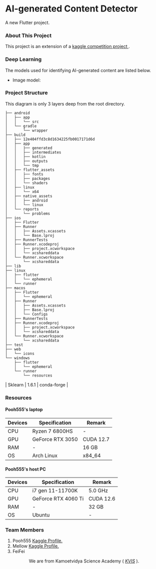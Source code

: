 # AI-generated Content Detector

A new Flutter project.

### About This Project
This project is an extension of a 
<a href="https://github.com/Pooh555/AI-vs-human-generated-image" target="_blank">kaggle competition project
</a>.

### Deep Learning
The models used for identifying AI-generated content are listed below.
- Image model: <a href="https://github.com/Pooh555/AI-vs-human-generated-image" target="_blank">
</a>

### Project Structure
This diagram is only 3 layers deep from the root directory.
```
├── android
│   ├── app
│   │   └── src
│   └── gradle
│       └── wrapper
├── build
│   ├── 12e404ffd3c8d1634225fb0017171d6d
│   ├── app
│   │   ├── generated
│   │   ├── intermediates
│   │   ├── kotlin
│   │   ├── outputs
│   │   └── tmp
│   ├── flutter_assets
│   │   ├── fonts
│   │   ├── packages
│   │   └── shaders
│   ├── linux
│   │   └── x64
│   ├── native_assets
│   │   ├── android
│   │   └── linux
│   └── reports
│       └── problems
├── ios
│   ├── Flutter
│   ├── Runner
│   │   ├── Assets.xcassets
│   │   └── Base.lproj
│   ├── RunnerTests
│   ├── Runner.xcodeproj
│   │   ├── project.xcworkspace
│   │   └── xcshareddata
│   └── Runner.xcworkspace
│       └── xcshareddata
├── lib
├── linux
│   ├── flutter
│   │   └── ephemeral
│   └── runner
├── macos
│   ├── Flutter
│   │   └── ephemeral
│   ├── Runner
│   │   ├── Assets.xcassets
│   │   ├── Base.lproj
│   │   └── Configs
│   ├── RunnerTests
│   ├── Runner.xcodeproj
│   │   ├── project.xcworkspace
│   │   └── xcshareddata
│   └── Runner.xcworkspace
│       └── xcshareddata
├── test
├── web
│   └── icons
└── windows
    ├── flutter
    │   └── ephemeral
    └── runner
        └── resources
```
| Sklearn | 1.6.1 | conda-forge |
### Resources
#### Pooh555's laptop
| Devices | Specification | Remark |
| ----------- | ----------- | ----------- |
| CPU | Ryzen 7 6800HS | - |
| GPU | GeForce RTX 3050 | CUDA 12.7 |
| RAM | - | 16 GB |
| OS | Arch Linux | x84_64 |

#### Pooh555's host PC
| Devices | Specification | Remark |
| ----------- | ----------- | ----------- |
| CPU | i7 gen 11-11700K | 5.0 GHz |
| GPU | GeForce RTX 4060 Ti | CUDA 12.6 |
| RAM | - | 32 GB |
| OS | Ubuntu | - |
### Team Members
<ol>
  <li>Pooh555
    <a href="https://www.kaggle.com/patumwan" target="_blank"> Kaggle Profile.</a>
  </li>
  <li>Mellow
    <a href="https://www.kaggle.com/pannatado" target="_blank"> Kaggle Profile.</a>
  </li>
  <li>FeiFei</li>
</ol>
<p align="center">
  We are from Kamoetvidya Science Academy (
  <i>
    <a href="https://www.kvis.ac.th" target="_blank"> KVIS</a>
  </i>
  ).
</p>